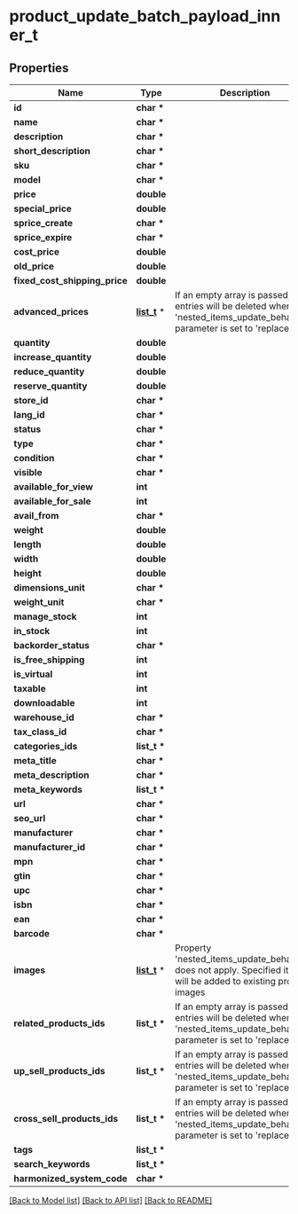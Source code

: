 # product_update_batch_payload_inner_t

## Properties
Name | Type | Description | Notes
------------ | ------------- | ------------- | -------------
**id** | **char \*** |  | 
**name** | **char \*** |  | [optional] 
**description** | **char \*** |  | [optional] 
**short_description** | **char \*** |  | [optional] 
**sku** | **char \*** |  | [optional] 
**model** | **char \*** |  | [optional] 
**price** | **double** |  | [optional] 
**special_price** | **double** |  | [optional] 
**sprice_create** | **char \*** |  | [optional] 
**sprice_expire** | **char \*** |  | [optional] 
**cost_price** | **double** |  | [optional] 
**old_price** | **double** |  | [optional] 
**fixed_cost_shipping_price** | **double** |  | [optional] 
**advanced_prices** | [**list_t**](product_update_batch_payload_inner_advanced_prices_inner.md) \* | If an empty array is passed, all entries will be deleted when the &#39;nested_items_update_behaviour&#39; parameter is set to &#39;replace&#39;. | [optional] 
**quantity** | **double** |  | [optional] 
**increase_quantity** | **double** |  | [optional] 
**reduce_quantity** | **double** |  | [optional] 
**reserve_quantity** | **double** |  | [optional] 
**store_id** | **char \*** |  | [optional] 
**lang_id** | **char \*** |  | [optional] 
**status** | **char \*** |  | [optional] 
**type** | **char \*** |  | [optional] 
**condition** | **char \*** |  | [optional] 
**visible** | **char \*** |  | [optional] 
**available_for_view** | **int** |  | [optional] 
**available_for_sale** | **int** |  | [optional] 
**avail_from** | **char \*** |  | [optional] 
**weight** | **double** |  | [optional] 
**length** | **double** |  | [optional] 
**width** | **double** |  | [optional] 
**height** | **double** |  | [optional] 
**dimensions_unit** | **char \*** |  | [optional] 
**weight_unit** | **char \*** |  | [optional] 
**manage_stock** | **int** |  | [optional] 
**in_stock** | **int** |  | [optional] 
**backorder_status** | **char \*** |  | [optional] 
**is_free_shipping** | **int** |  | [optional] 
**is_virtual** | **int** |  | [optional] 
**taxable** | **int** |  | [optional] 
**downloadable** | **int** |  | [optional] 
**warehouse_id** | **char \*** |  | [optional] 
**tax_class_id** | **char \*** |  | [optional] 
**categories_ids** | **list_t \*** |  | [optional] 
**meta_title** | **char \*** |  | [optional] 
**meta_description** | **char \*** |  | [optional] 
**meta_keywords** | **list_t \*** |  | [optional] 
**url** | **char \*** |  | [optional] 
**seo_url** | **char \*** |  | [optional] 
**manufacturer** | **char \*** |  | [optional] 
**manufacturer_id** | **char \*** |  | [optional] 
**mpn** | **char \*** |  | [optional] 
**gtin** | **char \*** |  | [optional] 
**upc** | **char \*** |  | [optional] 
**isbn** | **char \*** |  | [optional] 
**ean** | **char \*** |  | [optional] 
**barcode** | **char \*** |  | [optional] 
**images** | [**list_t**](product_update_batch_payload_inner_images_inner.md) \* | Property &#39;nested_items_update_behaviour&#39; does not apply. Specified items will be added to existing product images | [optional] 
**related_products_ids** | **list_t \*** | If an empty array is passed, all entries will be deleted when the &#39;nested_items_update_behaviour&#39; parameter is set to &#39;replace&#39;. | [optional] 
**up_sell_products_ids** | **list_t \*** | If an empty array is passed, all entries will be deleted when the &#39;nested_items_update_behaviour&#39; parameter is set to &#39;replace&#39;. | [optional] 
**cross_sell_products_ids** | **list_t \*** | If an empty array is passed, all entries will be deleted when the &#39;nested_items_update_behaviour&#39; parameter is set to &#39;replace&#39;. | [optional] 
**tags** | **list_t \*** |  | [optional] 
**search_keywords** | **list_t \*** |  | [optional] 
**harmonized_system_code** | **char \*** |  | [optional] 

[[Back to Model list]](../README.md#documentation-for-models) [[Back to API list]](../README.md#documentation-for-api-endpoints) [[Back to README]](../README.md)


